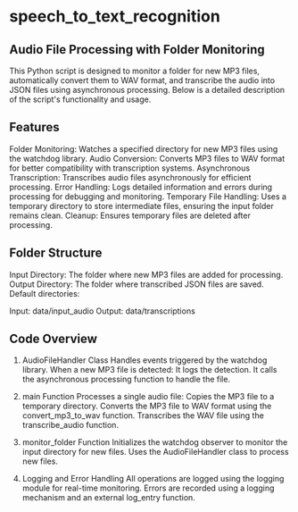 # speech_to_text_recognition
## Audio File Processing with Folder Monitoring
This Python script is designed to monitor a folder for new MP3 files, automatically convert them to WAV format, and transcribe the audio into JSON files using asynchronous processing. Below is a detailed description of the script's functionality and usage.

## Features
Folder Monitoring: Watches a specified directory for new MP3 files using the watchdog library.
Audio Conversion: Converts MP3 files to WAV format for better compatibility with transcription systems.
Asynchronous Transcription: Transcribes audio files asynchronously for efficient processing.
Error Handling: Logs detailed information and errors during processing for debugging and monitoring.
Temporary File Handling: Uses a temporary directory to store intermediate files, ensuring the input folder remains clean.
Cleanup: Ensures temporary files are deleted after processing.

## Folder Structure
Input Directory: The folder where new MP3 files are added for processing.
Output Directory: The folder where transcribed JSON files are saved.
Default directories:

Input: data/input_audio
Output: data/transcriptions

## Code Overview
1. AudioFileHandler Class
Handles events triggered by the watchdog library. When a new MP3 file is detected:
It logs the detection.
It calls the asynchronous processing function to handle the file.

2. main Function
Processes a single audio file:
Copies the MP3 file to a temporary directory.
Converts the MP3 file to WAV format using the convert_mp3_to_wav function.
Transcribes the WAV file using the transcribe_audio function.

3. monitor_folder Function
Initializes the watchdog observer to monitor the input directory for new files.
Uses the AudioFileHandler class to process new files.

4. Logging and Error Handling
All operations are logged using the logging module for real-time monitoring.
Errors are recorded using a logging mechanism and an external log_entry function.
